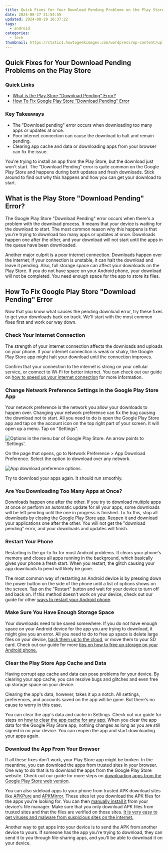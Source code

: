 ```yaml
---
title: Quick Fixes for Your Download Pending Problems on the Play Store
date: 2024-08-27 21:54:55
updated: 2024-08-29 10:37:22
tags:
  - android
categories:
  - tech
thumbnail: https://static1.howtogeekimages.com/wordpress/wp-content/uploads/2023/09/google-play-store-pixel.jpg
---
```


## Quick Fixes for Your Download Pending Problems on the Play Store

### Quick Links

* [What is the Play Store "Download Pending" Error?](https://howto.techidaily.com/8-ultimate-fixes-for-google-play-your-itel-a60-isnt-compatible-drfone-by-drfone-fix-android-problems-fix-android-problems/)
* [How To Fix Google Play Store "Download Pending" Error](https://win-forum.techidaily.com/connect-on-a-massive-scale-with-facebook-twitter-instagram-and-you-tube/)

### Key Takeaways

* The "Download pending" error occurs when downloading too many apps or updates at once.
* Poor internet connection can cause the download to halt and remain pending.
* Clearing app cache and data or downloading apps from your browser can fix the issue.

 You're trying to install an app from the Play Store, but the download just won't start. The "Download Pending" error is quite common on the Google Play Store and happens during both updates and fresh downloads. Stick around to find out why this happens and how you can get your download to start.

##  What is the Play Store "Download Pending" Error?

 The Google Play Store "Download Pending" error occurs when there's a problem with the download process. It means that your device is waiting for the download to start. The most common reason why this happens is that you're trying to download too many apps or updates at once. Downloads happen one after the other, and your download will not start until the apps in the queue have been downloaded.

 Another major culprit is a poor internet connection. Downloads happen over the internet; if your connection is unstable, it can halt the download and leave it pending. Also, full storage space can affect your downloads on the Play Store. If you do not have space on your Android phone, your download will not be completed. You need enough space for the app to store its files.

##  How To Fix Google Play Store "Download Pending" Error

 Now that you know what causes the pending download error, try these fixes to get your downloads back on track. We'll start with the most common fixes first and work our way down.

###  Check Your Internet Connection

 The strength of your internet connection affects the downloads and uploads on your phone. If your internet connection is weak or shaky, the Google Play Store app might halt your download until the connection improves.

 Confirm that your connection to the internet is strong on your cellular service, or connect to Wi-Fi for better internet. You can check out our guide on [how to speed up your internet connection](https://ai-voice-clone.techidaily.com/unveiling-technology-secrets-toms-compreh/) for more information.

###  Change Network Preference Settings in the Google Play Store App

 Your network preference is the network you allow your downloads to happen over. Changing your network preference can fix the bug causing the download not to start. All you need to do is open the Google Play Store app and tap on the account icon on the top right part of your screen. It will open up a menu. Tap on "Settings".

![Options in the menu bar of Google Play Store. An arrow points to 'Settings'.](https://static1.howtogeekimages.com/wordpress/wp-content/uploads/2023/12/settings-google-play-store.png) 

 On the page that opens, go to Network Preference > App Download Preference. Select the option to download over any network.

![App download preference options.](https://static1.howtogeekimages.com/wordpress/wp-content/uploads/2023/12/app-download-preference-google-play-store.png) 

 Try to download your apps again. It should run smoothly.

###  Are You Downloading Too Many Apps at Once?

 Downloads happen one after the other. If you try to download multiple apps at once or perform an automatic update for all your apps, some downloads will be left pending until the one in progress is finished. To fix this, stop all downloads by [closing the Google Play Store app](https://video-capture.techidaily.com/new-expert-tips-on-ipad-screen-casts-for-2024/). Reopen it and download your applications one after the other. You will not get the "download pending" error, and your downloads and updates will finish.

###  Restart Your Phone

 Restarting is the go-to fix for most Android problems. It clears your phone's memory and closes all apps running in the background, which basically gives your phone a fresh start. When you restart, the glitch causing your app downloads to pend will likely be gone.

 The most common way of restarting an Android device is by pressing down the power button on the side of the phone until a list of options shows on the screen. Tap on the "Restart" button and wait for your device to turn off and back on. If this method doesn't work on your device, check out our guide for other [ways to restart your Android phone](https://location-fake.techidaily.com/3utools-virtual-location-not-working-on-apple-iphone-8-fix-now-drfone-by-drfone-virtual-ios/).

###  Make Sure You Have Enough Storage Space

 Your downloads need to be saved somewhere. If you do not have enough space on your Android device for the app you are trying to download, it might give you an error. All you need to do to free up space is delete large files on your device, [back them up to the cloud](https://android-location.techidaily.com/10-free-location-spoofers-to-fake-gps-location-on-your-oppo-find-x6-pro-drfone-by-drfone-virtual/), or move them to your SD card. Check out our guide for more [tips on how to free up storage on your Android phone.](https://facebook-video-share.techidaily.com/updated-expert-tips-for-youtube-channel-aesthetics-finding-optimal-sizes/) 

###  Clear the Play Store App Cache and Data

 Having corrupt app cache and data can pose problems for your device. By clearing your app cache, you can resolve bugs and glitches and even free up storage space on your device.

 Clearing the app's data, however, takes it up a notch. All settings, preferences, and accounts saved on the app will be gone. But there's no cause to worry in this case.

 You can clear the app's data and cache in Settings. Check out our guide for steps on [how to clear the app cache for any app.](https://on-screen-recording.techidaily.com/updated-2024-approved-apeak-recorder-reviewed-speed-quality-and-ease-of-use-scored/) When you clear the app data for the Google Play Store app, nothing changes as long as you are still signed in on your device. You can reopen the app and start downloading your apps again.

###  Download the App From Your Browser

 If all these fixes don't work, your Play Store app might be broken. In the meantime, you can download the apps from trusted sites in your browser. One way to do that is to download the apps from the Google Play Store website. Check out our guide for more steps on [downloading apps from the Google Play Store web version](https://youtube-sure.techidaily.com/cover-film-noir-creating-vintage-scenes/).

 You can also sideload apps to your phone from trusted APK download sites like [APKPure](https://apkpure.net/) and [APKMirror](https://www.apkmirror.com/). These sites let you download the APK files for the apps you're looking for. You can then [manually install it](https://facebook-video-content.techidaily.com/updated-unlock-premium-quality-streaming-on-the-worlds-largest-network/) from your device's file manager. Make sure that you only download APK files from trusted sites and that the files are verified on those sites. [It is very easy to get viruses and malware from suspicious sites on the internet.](https://some-approaches.techidaily.com/updated-stream-pause-play-resume-twitch-edition/) 

 Another way to get apps into your device is to send the APK from another device to yours. If someone has the app you're trying to download, they can send it to you through file-sharing apps, and you'll be able to download it on your device.

<ins class="adsbygoogle"
     style="display:block"
     data-ad-format="autorelaxed"
     data-ad-client="ca-pub-7571918770474297"
     data-ad-slot="1223367746"></ins>



<ins class="adsbygoogle"
     style="display:block"
     data-ad-client="ca-pub-7571918770474297"
     data-ad-slot="8358498916"
     data-ad-format="auto"
     data-full-width-responsive="true"></ins>
